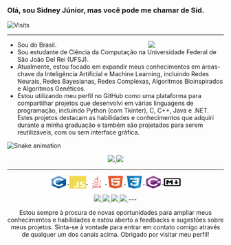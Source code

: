 
### Olá, sou Sidney Júnior, mas você pode me chamar de **Sid**.

![Visits](https://visitor-badge.laobi.icu/badge?page_id=sidjr2)

---

<img align="right" src="imagens\redes.gif" width="35%">

- Sou do Brasil.
- Sou estudante de Ciência da Computação na Universidade Federal de São João Del Rei (UFSJ).
- Atualmente, estou focado em expandir meus conhecimentos em áreas-chave da Inteligência Artificial e Machine Learning, incluindo Redes Neurais, Redes Bayesianas, Redes Complexas, Algoritmos Bioinspirados e Algoritmos Genéticos.
- Estou utilizando meu perfil no GitHub como uma plataforma para compartilhar projetos que desenvolvi em várias linguagens de programação, incluindo Python (com Tkinter), C, C++, Java e .NET. Estes projetos destacam as habilidades e conhecimentos que adquiri durante a minha graduação e também são projetados para serem reutilizáveis, com ou sem interface gráfica.

![Snake animation](https://github.com/sidjr2/sidjr2/blob/output/github-contribution-grid-snake.svg)

<div align="center">
  <a href="https://github.com/sidjr2">
  <img height="160em" src="https://github-readme-stats.vercel.app/api?username=sidjr2&show_icons=true&theme=dracula&include_all_commits=true&count_private=true"/>
  <img height="160em" src="https://github-readme-stats.vercel.app/api/top-langs/?username=sidjr2&layout=compact&langs_count=7&theme=dracula"/>
</div>

---

<p>
<p>

<div align="center">
  <img align="center" alt="Ge-C" height="30" width="40" src="https://raw.githubusercontent.com/devicons/devicon/master/icons/c/c-original.svg">
  <img align="center" alt="Ge-Js" height="30" width="40" src="https://raw.githubusercontent.com/devicons/devicon/master/icons/javascript/javascript-plain.svg">
  <img align="center" alt="Ge-Js" height="30" width="40" src="https://raw.githubusercontent.com/devicons/devicon/master/icons/java/java-plain-wordmark.svg">
  <img align="center" alt="Ge-HTML" height="30" width="40" src="https://raw.githubusercontent.com/devicons/devicon/master/icons/html5/html5-original.svg"> 
  <img align="center" alt="Ge-CSS" height="30" width="40" src="https://raw.githubusercontent.com/devicons/devicon/master/icons/css3/css3-original.svg">
  <img align="center" alt="Ge-Csharp" height="30" width="40" src="https://raw.githubusercontent.com/devicons/devicon/master/icons/csharp/csharp-original.svg">
  <img align="center" alt="Ge-Markdown" height="30" width="40" src="https://raw.githubusercontent.com/devicons/devicon/master/icons/markdown/markdown-original.svg">
</div>

<p>
<p>

<div align="center">
  <a target="_blank" href="https://www.linkedin.com/in/sidney-jr2">
    <img src="https://img.shields.io/badge/-LinkedIn-%230077B5?style=for-the-badge&logo=linkedin&logoColor=white" 
  </a>
  <a target="_blank" href="https://www.instagram.com/sid_jr2">
    <img src="https://img.shields.io/badge/Instagram-E4405F?style=for-the-badge&logo=instagram&logoColor=white">
  </a>
  <a target="_blank" href="mailto:sidney.fejr@gmail.com">
    <img src="https://img.shields.io/badge/Gmail-D14836?style=for-the-badge&logo=gmail&logoColor=white">
  </a>
  <a target="_blank" href="https://www.facebook.com/sidney.junior.3958">
    <img src="https://img.shields.io/badge/Facebook-1877F2?style=for-the-badge&logo=facebook&logoColor=white">
  </a>
---

Estou sempre à procura de novas oportunidades para ampliar meus conhecimentos e habilidades e estou aberto a feedbacks e sugestões sobre meus projetos. Sinta-se à vontade para entrar em contato comigo através de qualquer um dos canais acima. Obrigado por visitar meu perfil!
